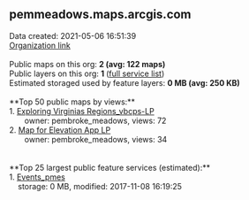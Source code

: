 <h2>pemmeadows.maps.arcgis.com</h2> Data created: 2021-05-06 16:51:39 <br /><a target='new' href='https://pemmeadows.maps.arcgis.com'>Organization link</a><br /><br />Public maps on this org: <b>2 (avg: 122 maps)</b><br />Public layers on this org: <b>1 </b>(<a target='new' href='https://services.arcgis.com/PGYb17irMc7WiyeD/ArcGIS/rest/services'>full service list</a>)<br />Estimated storaged used by feature layers: <b>0 MB (avg: 250 KB)</b><br /><br />**Top 50 public maps by views:**<br />  1. <a target='new' href='https://www.arcgis.com/home/item.html?id=5d73832874cd4b15a71a598f41a0e076'>Exploring Virginias Regions_vbcps-LP</a> <br />  &nbsp;&nbsp;&nbsp;&nbsp; &nbsp;&nbsp;owner: pembroke_meadows, views: 72<br />  2. <a target='new' href='https://www.arcgis.com/home/item.html?id=d26ff6b5ece84cd5898869e80c3db534'>Map for Elevation App LP</a> <br />  &nbsp;&nbsp;&nbsp;&nbsp; &nbsp;&nbsp;owner: pembroke_meadows, views: 34<br /><br /><br />**Top 25 largest public feature services (estimated):**<br /> 1. <a target='new' href='https://www.arcgis.com/home/item.html?id=091f8aebbad44886b08a42eab12d658d'>Events_pmes</a><br /> &nbsp;&nbsp;&nbsp;&nbsp;storage: 0 MB, modified: 2017-11-08 16:19:25<br />